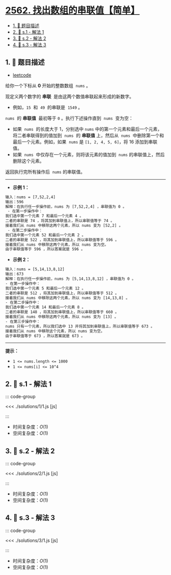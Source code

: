 # [2562. 找出数组的串联值【简单】](https://github.com/tnotesjs/TNotes.leetcode/tree/main/notes/2562.%20%E6%89%BE%E5%87%BA%E6%95%B0%E7%BB%84%E7%9A%84%E4%B8%B2%E8%81%94%E5%80%BC%E3%80%90%E7%AE%80%E5%8D%95%E3%80%91)

<!-- region:toc -->

- [1. 📝 题目描述](#1--题目描述)
- [2. 🎯 s.1 - 解法 1](#2--s1---解法-1)
- [3. 🎯 s.2 - 解法 2](#3--s2---解法-2)
- [4. 🎯 s.3 - 解法 3](#4--s3---解法-3)

<!-- endregion:toc -->

## 1. 📝 题目描述

- [leetcode](https://leetcode.cn/problems/find-the-array-concatenation-value/)

给你一个下标从 **0** 开始的整数数组  `nums` 。

现定义两个数字的 **串联**  是由这两个数值串联起来形成的新数字。

- 例如，`15`  和  `49`  的串联是  `1549` 。

`nums`  的 **串联值**  最初等于 `0` 。执行下述操作直到  `nums`  变为空：

- 如果  `nums`  的长度大于 1，分别选中 `nums` 中的第一个元素和最后一个元素，将二者串联得到的值加到  `nums`  的 **串联值** 上，然后从  `nums`  中删除第一个和最后一个元素。例如，如果  `nums` 是 `[1, 2, 4, 5, 6]`，将 16 添加到串联值。
- 如果  `nums`  中仅存在一个元素，则将该元素的值加到  `nums` 的串联值上，然后删除这个元素。

返回执行完所有操作后  `nums` 的串联值。

---

- **示例 1：**

```txt
输入：nums = [7,52,2,4]
输出：596
解释：在执行任一步操作前，nums 为 [7,52,2,4] ，串联值为 0 。
 - 在第一步操作中：
我们选中第一个元素 7 和最后一个元素 4 。
二者的串联是 74 ，将其加到串联值上，所以串联值等于 74 。
接着我们从 nums 中移除这两个元素，所以 nums 变为 [52,2] 。
 - 在第二步操作中：
我们选中第一个元素 52 和最后一个元素 2 。
二者的串联是 522 ，将其加到串联值上，所以串联值等于 596 。
接着我们从 nums 中移除这两个元素，所以 nums 变为空。
由于串联值等于 596 ，所以答案就是 596 。
```

- **示例 2：**

```txt
输入：nums = [5,14,13,8,12]
输出：673
解释：在执行任一步操作前，nums 为 [5,14,13,8,12] ，串联值为 0 。
- 在第一步操作中：
我们选中第一个元素 5 和最后一个元素 12 。
二者的串联是 512 ，将其加到串联值上，所以串联值等于 512 。
接着我们从 nums 中移除这两个元素，所以 nums 变为 [14,13,8] 。
- 在第二步操作中：
我们选中第一个元素 14 和最后一个元素 8 。
二者的串联是 148 ，将其加到串联值上，所以串联值等于 660 。
接着我们从 nums 中移除这两个元素，所以 nums 变为 [13] 。
- 在第三步操作中：
nums 只有一个元素，所以我们选中 13 并将其加到串联值上，所以串联值等于 673 。
接着我们从 nums 中移除这个元素，所以 nums 变为空。
由于串联值等于 673 ，所以答案就是 673 。
```

---

**提示：**

- `1 <= nums.length <= 1000`
- `1 <= nums[i] <= 10^4`

## 2. 🎯 s.1 - 解法 1

::: code-group

<<< ./solutions/1/1.js [js]

:::

- 时间复杂度：$O(1)$
- 空间复杂度：$O(1)$

## 3. 🎯 s.2 - 解法 2

::: code-group

<<< ./solutions/2/1.js [js]

:::

- 时间复杂度：$O(1)$
- 空间复杂度：$O(1)$

## 4. 🎯 s.3 - 解法 3

::: code-group

<<< ./solutions/3/1.js [js]

:::

- 时间复杂度：$O(1)$
- 空间复杂度：$O(1)$
